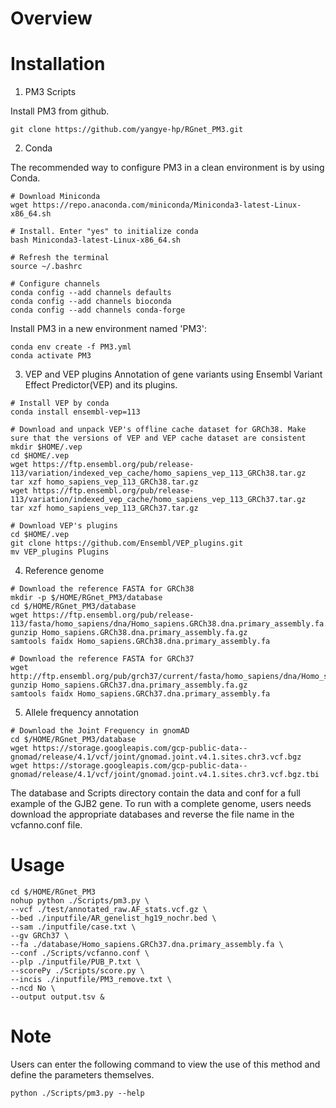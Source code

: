 
# Overview





# Installation

1. PM3 Scripts

Install PM3 from github.
```
git clone https://github.com/yangye-hp/RGnet_PM3.git
```

2. Conda

The recommended way to configure PM3 in a clean environment is by using Conda.
```
# Download Miniconda
wget https://repo.anaconda.com/miniconda/Miniconda3-latest-Linux-x86_64.sh

# Install. Enter "yes" to initialize conda
bash Miniconda3-latest-Linux-x86_64.sh

# Refresh the terminal
source ~/.bashrc

# Configure channels
conda config --add channels defaults
conda config --add channels bioconda
conda config --add channels conda-forge
```

Install PM3 in a new environment named 'PM3':
```
conda env create -f PM3.yml
conda activate PM3
```

3. VEP and VEP plugins
Annotation of gene variants using Ensembl Variant Effect Predictor(VEP) and its plugins. 

```
# Install VEP by conda
conda install ensembl-vep=113

# Download and unpack VEP's offline cache dataset for GRCh38. Make sure that the versions of VEP and VEP cache dataset are consistent
mkdir $HOME/.vep
cd $HOME/.vep
wget https://ftp.ensembl.org/pub/release-113/variation/indexed_vep_cache/homo_sapiens_vep_113_GRCh38.tar.gz
tar xzf homo_sapiens_vep_113_GRCh38.tar.gz
wget https://ftp.ensembl.org/pub/release-113/variation/indexed_vep_cache/homo_sapiens_vep_113_GRCh37.tar.gz
tar xzf homo_sapiens_vep_113_GRCh37.tar.gz

# Download VEP's plugins
cd $HOME/.vep
git clone https://github.com/Ensembl/VEP_plugins.git
mv VEP_plugins Plugins
```

4. Reference genome
```
# Download the reference FASTA for GRCh38
mkdir -p $/HOME/RGnet_PM3/database
cd $/HOME/RGnet_PM3/database
wget https://ftp.ensembl.org/pub/release-113/fasta/homo_sapiens/dna/Homo_sapiens.GRCh38.dna.primary_assembly.fa.gz
gunzip Homo_sapiens.GRCh38.dna.primary_assembly.fa.gz
samtools faidx Homo_sapiens.GRCh38.dna.primary_assembly.fa

# Download the reference FASTA for GRCh37
wget http://ftp.ensembl.org/pub/grch37/current/fasta/homo_sapiens/dna/Homo_sapiens.GRCh37.dna.primary_assembly.fa.gz
gunzip Homo_sapiens.GRCh37.dna.primary_assembly.fa.gz
samtools faidx Homo_sapiens.GRCh37.dna.primary_assembly.fa
```

5. Allele frequency annotation
```
# Download the Joint Frequency in gnomAD
cd $/HOME/RGnet_PM3/database
wget https://storage.googleapis.com/gcp-public-data--gnomad/release/4.1/vcf/joint/gnomad.joint.v4.1.sites.chr3.vcf.bgz
wget https://storage.googleapis.com/gcp-public-data--gnomad/release/4.1/vcf/joint/gnomad.joint.v4.1.sites.chr3.vcf.bgz.tbi
```
The database and Scripts directory contain the data and conf for a full example of the GJB2 gene. To run with a complete genome, users needs download the appropriate databases and reverse the file name in the vcfanno.conf file.


# Usage


```
cd $/HOME/RGnet_PM3
nohup python ./Scripts/pm3.py \
--vcf ./test/annotated_raw.AF_stats.vcf.gz \
--bed ./inputfile/AR_genelist_hg19_nochr.bed \
--sam ./inputfile/case.txt \
--gv GRCh37 \
--fa ./database/Homo_sapiens.GRCh37.dna.primary_assembly.fa \
--conf ./Scripts/vcfanno.conf \
--plp ./inputfile/PUB_P.txt \
--scorePy ./Scripts/score.py \
--incis ./inputfile/PM3_remove.txt \
--ncd No \
--output output.tsv &
```

# Note
Users can enter the following command to view the use of this method and define the parameters themselves.
```
python ./Scripts/pm3.py --help
```


